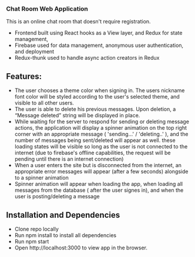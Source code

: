 ### Chat Room Web Application
This is an online chat room that doesn't require registration.
*	Frontend built using React hooks as a View layer, and Redux for state management,
*	Firebase used for data management, anonymous user authentication, and deployment
*	Redux-thunk used to handle async action creators in Redux

## Features:
*	The user chooses a theme color when signing in. The users nickname font color will be styled according to the user's selected theme, and visible to all other users.
*	The user is able to delete his previous messages. Upon deletion, a “Message deleted” string will be displayed in place.
*	While waiting for the server to respond for sending or deleting message actions, the application will display a spinner animation on the top right corner with an appropriate message ( 'sending...' / 'deleting..' ), and the number of messages being sent/deleted will appear as well. these loading states will be visible so long as the user is not connected to the internet (due to firebase's offline capabilities, the request will be pending until there is an internet connection)
*	When a user enters the site but is disconnected from the internet, an appropriate error messages will appear (after a few seconds) alongside to a spinner animation
*	Spinner animation will appear when loading the app, when loading all messages from the database ( after the user signes in), and when the  user is posting/deleting a message

## Installation and Dependencies
*	Clone repo locally
*	Run npm install to install all dependencies
*	Run npm start
*	Open http://localhost:3000 to view app in the browser.
